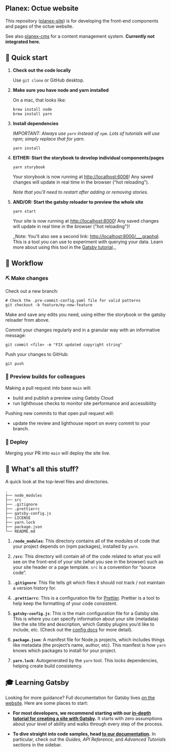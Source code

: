 ## Planex: Octue website

This repository ([planex-site](https://github.com/octue/planex-site)) is for developing the front-end components and
pages of the octue website.

See also [planex-cms](https://github.com/octue/planex-cms) for a content management system. **Currently not
integrated here.**

## 🚀 Quick start

1.  **Check out the code locally**

    Use `git clone` or GitHub desktop.

1.  **Make sure you have node and yarn installed**

    On a mac, that looks like:

    ```shell
    brew install node
    brew install yarn
    ```

1.  **Install dependencies**

    _IMPORTANT: Always use `yarn` instead of `npm`. Lots of tutorials will use npm; simply replace that for yarn._

    ```shell
    yarn install
    ```

1.  **EITHER: Start the storybook to develop individual components/pages**

    ```shell
    yarn storybook
    ```

    Your storybook is now running at [http://localhost:6006](http://localhost:6006)!
    Any saved changes will update in real time in the browser ("hot reloading").

    _Note that you'll need to restart after adding or removing stories._

1.  **AND/OR: Start the gatsby reloader to preview the whole site**

    ```shell
    yarn start
    ```

    Your site is now running at [http://localhost:8000](http://localhost:8000)!
    Any saved changes will update in real time in the browser ("hot reloading")!

    \_Note: You'll also see a second link: [http://localhost:8000/\_\_\_graphql](http://localhost:8000/___graphql). This is a tool you can use to experiment with querying your data. Learn more about using this tool in the [Gatsby tutorial](https://www.gatsbyjs.com/tutorial/part-five/#introducing-graphiql).\_

## 💫 Workflow

### ⛏️ Make changes

Check out a new branch:

```
# Check the .pre-commit-config.yaml file for valid patterns
git checkout -b feature/my-new-feature
```

Make and save any edits you need, using either the storybook or the gatsby reloader from above.

Commit your changes regularly and in a granular way with an informative message:

```
git commit <file> -m "FIX updated copyright string"
```

Push your changes to GitHub:

```
git push
```

### 🙈 Preview builds for colleagues

Making a pull request into base `main` will:

- build and publish a preview using Gatsby Cloud
- run lighthouse checks to monitor site performance and accessibility

Pushing new commits to that open pull request will:

- update the review and lighthouse report on every commit to your branch.

### 🤖 Deploy

Merging your PR into `main` will deploy the site live.

## 🧐 What's all this stuff?

A quick look at the top-level files and directories.

    .
    ├── node_modules
    ├── src
    ├── .gitignore
    ├── .prettierrc
    ├── gatsby-config.js
    ├── LICENSE
    ├── yarn.lock
    ├── package.json
    └── README.md

1.  **`/node_modules`**: This directory contains all of the modules of code that your project depends on (npm packages), installed by `yarn`.

1.  **`/src`**: This directory will contain all of the code related to what you will see on the front-end of your site (what you see in the browser) such as your site header or a page template. `src` is a convention for “source code”.

1.  **`.gitignore`**: This file tells git which files it should not track / not maintain a version history for.

1.  **`.prettierrc`**: This is a configuration file for [Prettier](https://prettier.io/). Prettier is a tool to help keep the formatting of your code consistent.

1.  **`gatsby-config.js`**: This is the main configuration file for a Gatsby site. This is where you can specify information about your site (metadata) like the site title and description, which Gatsby plugins you’d like to include, etc. (Check out the [config docs](https://www.gatsbyjs.com/docs/gatsby-config/) for more detail).

1.  **`package.json`**: A manifest file for Node.js projects, which includes things like metadata (the project’s name, author, etc). This manifest is how `yarn` knows which packages to install for your project.

1.  **`yarn.lock`**: Autogenerated by the `yarn` tool. This locks dependencies, helping create build consistency.

## 🎓 Learning Gatsby

Looking for more guidance? Full documentation for Gatsby lives [on the website](https://www.gatsbyjs.com/). Here are some places to start:

- **For most developers, we recommend starting with our [in-depth tutorial for creating a site with Gatsby](https://www.gatsbyjs.com/tutorial/).** It starts with zero assumptions about your level of ability and walks through every step of the process.

- **To dive straight into code samples, head [to our documentation](https://www.gatsbyjs.com/docs/).** In particular, check out the _Guides_, _API Reference_, and _Advanced Tutorials_ sections in the sidebar.
